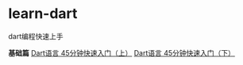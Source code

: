 # learn-dart
dart编程快速上手

**基础篇**
[Dart语言 45分钟快速入门（上）](https://github.com/arcticfox1919/learn-dart/blob/master/45%E5%88%86%E9%92%9F%E5%BF%AB%E9%80%9F%E5%85%A5%E9%97%A8%EF%BC%88%E4%B8%8A%EF%BC%89.md)
[Dart语言 45分钟快速入门（下）](https://github.com/arcticfox1919/learn-dart/blob/master/45%E5%88%86%E9%92%9F%E5%BF%AB%E9%80%9F%E5%85%A5%E9%97%A8%EF%BC%88%E4%B8%8B%EF%BC%89.md)
